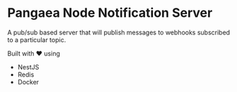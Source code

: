 # Pangaea Node Notification Server

A pub/sub based server that will publish messages to webhooks subscribed to a particular topic.

Built with ❤️ using

- NestJS
- Redis
- Docker
